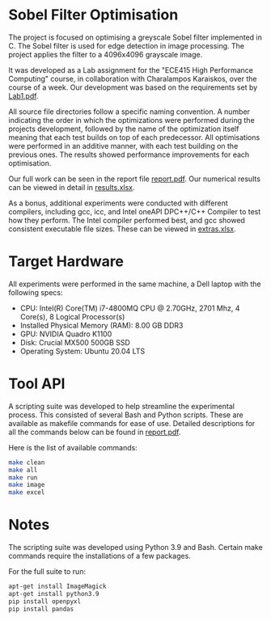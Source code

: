 # Sobel Filter Optimisation

The project is focused on optimising a greyscale Sobel filter implemented in C. The Sobel filter is used for edge detection in image processing. ​The project applies the filter to a 4096x4096 grayscale image.

It was developed as a Lab assignment for the "ECE415 High Performance Computing" course, in collaboration with Charalampos Karaiskos, over the course of a week. Our development was based on the requirements set by [Lab1.pdf](https://github.com/kyspyridon/Sobel_filter_optimisation/blob/main/Lab1.pdf).

All source file directories follow a specific naming convention. A number indicating the order in which the optimizations were performed during the projects development, followed by the name of the optimization itself meaning that each test builds on top of each predecessor. All optimisations were performed in an additive manner, with each test building on the previous ones.​ The results showed performance improvements for each optimisation. ​

Our full work can be seen in the report file [report.pdf](https://github.com/kyspyridon/Sobel_filter_optimisation/blob/main/report.pdf). Our numerical results can be viewed in detail in [results.xlsx](https://github.com/kyspyridon/Sobel_filter_optimisation/blob/main/results.xlsx).

As a bonus, additional experiments were conducted with different compilers, including gcc, icc, and Intel oneAPI DPC++/C++ Compiler to test how they perform. The Intel compiler performed best, and gcc showed consistent executable file sizes. These can be viewed in [extras.xlsx](https://github.com/kyspyridon/Sobel_filter_optimisation/blob/main/extras.xlsx).

# Target Hardware
All experiments were performed in the same machine, a Dell laptop with the following specs:
- CPU: Intel(R) Core(TM) i7-4800MQ CPU @ 2.70GHz, 2701 Mhz, 4 Core(s), 8 Logical Processor(s)
- Installed Physical Memory (RAM): 8.00 GB DDR3
- GPU: NVIDIA Quadro K1100
- Disk: Crucial MX500 500GB SSD
- Operating System: Ubuntu 20.04 LTS

# Tool API
A scripting suite was developed to help streamline the experimental process. This consisted of several Bash and Python scripts. These are available as makefile commands for ease of use. Detailed descriptions for all the commands below can be found in [report.pdf](https://github.com/kyspyridon/Sobel_filter_optimisation/blob/main/report.pdf).

Here is the list of available commands:
```sh
make clean
make all
make run
make image
make excel
```

# Notes
The scripting suite was developed using Python 3.9 and Bash. Certain make commands require the installations of a few packages.

For the full suite to run:
```sh
apt-get install ImageMagick
apt-get install python3.9
pip install openpyxl
pip install pandas
